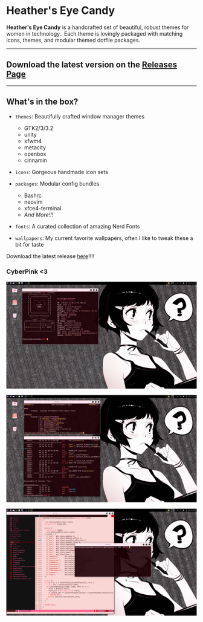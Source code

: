 # Heather's Eye Candy

**Heather's Eye Candy** is a handcrafted set of beautiful, robust themes for women in technology.. Each theme is
lovingly packaged with matching icons, themes, and modular themed dotfile packages.

---

## Download the latest version on the [Releases Page](https://github.com/heathershaw821/Heathers-eye-candy/releases)

---

## What's in the box?

- `themes`: Beautifully crafted window manager themes
  - GTK2/3/3.2
  - unity
  - xfwm4
  - metacity
  - openbox
  - cinnamin

- `icons`: Gorgeous handmade icon sets
- `packages`: Modular config bundles
  - Bashrc
  - neovim
  - xfce4-terminal
  - *And More!!!*
- `fonts`: A curated collection of amazing Nerd Fonts
- `wallpapers`: My current favorite wallpapers, often I like to tweak these a bit for taste

Download the latest release [here](https://github.com/heathershaw821/Heathers-eye-candy/releases)!!!!

### CyberPink <3
![CyberPink Screenshot](screenshots/screenshot1.png)


![CyberPink Screenshot2](screenshots/screenshot2.png)

![CyberPink Screenshot2](screenshots/screenshot3.png)
